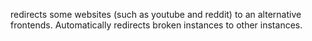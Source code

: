 redirects some websites (such as youtube and reddit) to an alternative frontends. Automatically redirects broken instances to other instances.
